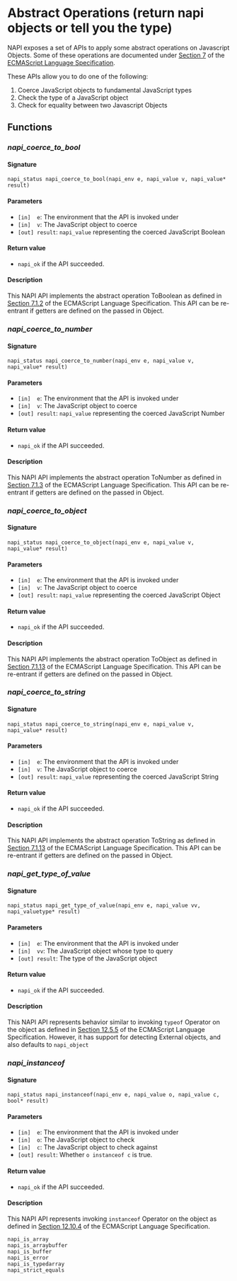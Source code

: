 # Abstract Operations (return napi objects or tell you the type)

NAPI exposes a set of APIs to apply some abstract operations on Javascript Objects.
Some of these operations are documented under [Section 7](https://tc39.github.io/ecma262/#sec-abstract-operations) 
of the [ECMAScript Language Specification](https://tc39.github.io/ecma262/).

These APIs allow you to do one of the following:
1. Coerce JavaScript objects to fundamental JavaScript types
2. Check the type of a JavaScript object
3. Check for equality between two Javascript Objects

## Functions

### *napi_coerce_to_bool*

#### Signature
```
napi_status napi_coerce_to_bool(napi_env e, napi_value v, napi_value* result)
```

#### Parameters
- `[in]  e`: The environment that the API is invoked under
- `[in]  v`: The JavaScript object to coerce
- `[out] result`: `napi_value` representing the coerced JavaScript Boolean

#### Return value
- `napi_ok` if the API succeeded.

#### Description
This NAPI API implements the abstract operation ToBoolean as defined in [Section 7.1.2](https://tc39.github.io/ecma262/#sec-toboolean)
of the ECMAScript Language Specification. 
This API can be re-entrant if getters are defined on the passed in Object.

### *napi_coerce_to_number*

#### Signature
```
napi_status napi_coerce_to_number(napi_env e, napi_value v, napi_value* result)
```

#### Parameters
- `[in]  e`: The environment that the API is invoked under
- `[in]  v`: The JavaScript object to coerce
- `[out] result`: `napi_value` representing the coerced JavaScript Number

#### Return value
- `napi_ok` if the API succeeded.

#### Description
This NAPI API implements the abstract operation ToNumber as defined in [Section 7.1.3](https://tc39.github.io/ecma262/#sec-tonumber)
of the ECMAScript Language Specification.
This API can be re-entrant if getters are defined on the passed in Object.

### *napi_coerce_to_object*

#### Signature
```
napi_status napi_coerce_to_object(napi_env e, napi_value v, napi_value* result)
```

#### Parameters
- `[in]  e`: The environment that the API is invoked under
- `[in]  v`: The JavaScript object to coerce
- `[out] result`: `napi_value` representing the coerced JavaScript Object

#### Return value
- `napi_ok` if the API succeeded.

#### Description
This NAPI API implements the abstract operation ToObject as defined in [Section 7.1.13](https://tc39.github.io/ecma262/#sec-toobject)
of the ECMAScript Language Specification.
This API can be re-entrant if getters are defined on the passed in Object.

### *napi_coerce_to_string*

#### Signature
```
napi_status napi_coerce_to_string(napi_env e, napi_value v, napi_value* result)
```

#### Parameters
- `[in]  e`: The environment that the API is invoked under
- `[in]  v`: The JavaScript object to coerce
- `[out] result`: `napi_value` representing the coerced JavaScript String

#### Return value
- `napi_ok` if the API succeeded.

#### Description
This NAPI API implements the abstract operation ToString as defined in [Section 7.1.13](https://tc39.github.io/ecma262/#sec-tostring)
of the ECMAScript Language Specification.
This API can be re-entrant if getters are defined on the passed in Object.

### *napi_get_type_of_value*

#### Signature
```
napi_status napi_get_type_of_value(napi_env e, napi_value vv, napi_valuetype* result)
```

#### Parameters
- `[in]  e`: The environment that the API is invoked under
- `[in]  vv`: The JavaScript object whose type to query
- `[out] result`: The type of the JavaScript object

#### Return value
- `napi_ok` if the API succeeded.

#### Description
This NAPI API represents behavior similar to invoking `typeof` Operator on the object 
as defined in [Section 12.5.5](https://tc39.github.io/ecma262/#sec-typeof-operator)
of the ECMAScript Language Specification.
However, it has support for detecting External objects, and also defaults to `napi_object`

### *napi_instanceof*

#### Signature
```
napi_status napi_instanceof(napi_env e, napi_value o, napi_value c, bool* result)
```

#### Parameters
- `[in]  e`: The environment that the API is invoked under
- `[in]  o`: The JavaScript object to check
- `[in]  c`: The JavaScript object to check against
- `[out] result`: Whether `o instanceof c` is true.

#### Return value
- `napi_ok` if the API succeeded.

#### Description
This NAPI API represents invoking `instanceof` Operator on the object 
as defined in [Section 12.10.4](https://tc39.github.io/ecma262/#sec-instanceofoperator)
of the ECMAScript Language Specification.


```
napi_is_array
napi_is_arraybuffer
napi_is_buffer
napi_is_error
napi_is_typedarray
napi_strict_equals
```

